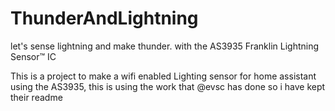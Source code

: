 # ThunderAndLightning
let's sense lightning and make thunder. with the AS3935 Franklin Lightning Sensor™ IC

This is a project to make a wifi enabled Lighting sensor for home assistant using the AS3935, this is using the work that @evsc has done so i have kept their readme
